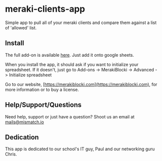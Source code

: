 # meraki-clients-app
Simple app to pull all of your meraki clients and compare them against a list of 'allowed' list.

## Install

The full add-on is available [here](https://chrome.google.com/webstore/detail/merakiblocki/gfahbfffpkbhomhgmnnlbbonfkgdjmdf). Just add it onto google sheets.

When you install the app, it should ask if you want to initialize your spreadsheet. If it doesn't, just go to Add-ons -> MerakiBlocki -> Advanced -> Initialize spreadsheet

Go to our website, [https://merakiblocki.com](https://merakiblocki.com), for more information or to buy a license.

## Help/Support/Questions

Need help, support or just have a question? Shoot us an email at [mails@mismatch.io](mailto:mails@mismatch.io)

## Dedication
This app is dedicated to our school's IT guy, Paul and our networking guru Chris. 
